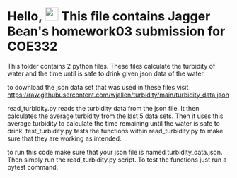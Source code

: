 # Hello, <img src="https://raw.githubusercontent.com/MartinHeinz/MartinHeinz/master/wave.gif" width="30px"> This file contains Jagger Bean's homework03 submission for COE332


This folder contains 2 python files. These files calculate the turbidity of water and the time until is safe to drink given json data of the water.

to download the json data set that was used in these files visit https://raw.githubusercontent.com/wjallen/turbidity/main/turbidity_data.json

read_turbidity.py reads the turbidity data from the json file. It then calculates the average turbidity from the last 5 data sets. Then it uses this average turbidity to calculate the time remaining until the water is safe to drink. 
test_turbidity.py tests the functions within read_turbidity.py to make sure that they are working as intended.

to run this code make sure that your json file is named turbidity_data.json. Then simply run the read_turbidity.py script. To test the functions just run a pytest command.

